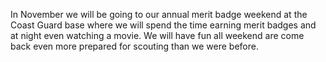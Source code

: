 In November we will be going to our annual merit badge weekend at the Coast Guard base where we will spend the time earning merit badges and at night even watching a movie. We will have fun all weekend are come back even more prepared for scouting than we were before.
